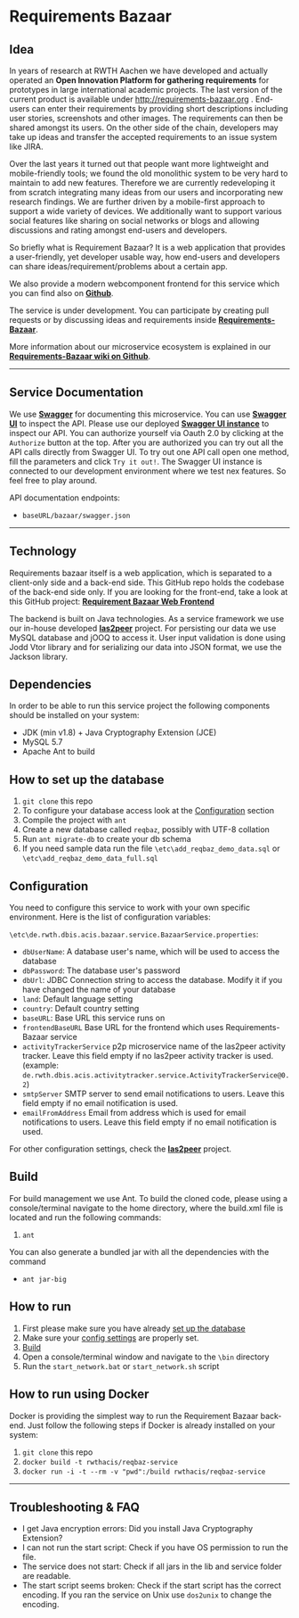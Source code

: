 Requirements Bazaar
===================

Idea
-------------------
In years of research at RWTH Aachen we have developed and actually operated an **Open Innovation Platform for gathering requirements** for prototypes in large international academic projects. The last version of the current product is available under http://requirements-bazaar.org . End-users can enter their requirements by providing short descriptions including user stories, screenshots and other images. The requirements can then be shared amongst its users. On the other side of the chain, developers may take up ideas and transfer the accepted requirements to an issue system like JIRA.

Over the last years it turned out that people want more lightweight and mobile-friendly tools; we found the old monolithic system to be very hard to maintain to add new features. Therefore we are currently redeveloping it from scratch integrating many ideas from our users and incorporating new research findings. We are further driven by a mobile-first approach to support a wide variety of devices. We additionally want to support various social features like sharing on social networks or blogs and allowing discussions and rating amongst end-users and developers.

So briefly what is Requirement Bazaar? It is a web application that provides a user-friendly, yet developer usable way, how end-users and developers can share ideas/requirement/problems about a certain app.

We also provide a modern webcomponent frontend for this service which you can find also on **[<i class="icon-link "></i>Github](https://github.com/rwth-acis/RequirementsBazaar-WebFrontend)**.

The service is under development. You can participate by creating pull requests or by discussing ideas and requirements inside **[<i class="icon-link "></i>Requirements-Bazaar](https://requirements-bazaar.org/projects/2/categories/143)**.

More information about our microservice ecosystem is explained in our  **[<i class="icon-link "></i>Requirements-Bazaar wiki on Github](https://github.com/rwth-acis/RequirementsBazaar/wiki)**.

----------

Service Documentation
-------------------
We use **[<i class="icon-link "></i>Swagger](http://swagger.io/specification/)** for documenting this microservice. You can use **[<i class="icon-link "></i>Swagger UI](http://swagger.io/swagger-ui/)** to inspect the API.
Please use our deployed **[<i class="icon-link "></i>Swagger UI instance](https://requirements-bazaar.org/docs)** to inspect our API. You can authorize yourself via Oauth 2.0 by clicking at the `Authorize` button at the top. After you are authorized you can try out all the API calls directly from Swagger UI.
To try out one API call open one method, fill the parameters and click `Try it out!`. The Swagger UI instance is connected to our development environment where we test nex features. So feel free to play around.

API documentation endpoints:

 - `baseURL/bazaar/swagger.json`

----------

Technology
-------------------
Requirements bazaar itself is a web application, which is separated to a client-only side and a back-end side. This GitHub repo holds the codebase of the back-end side only. If you are looking for the front-end, take a look at this GitHub project: **[<i class="icon-link "></i>Requirement Bazaar Web Frontend](https://github.com/rwth-acis/RequirementsBazaar-WebFrontend)**

The backend is built on Java technologies. As a service framework we use our in-house developed **[<i class="icon-link "></i>las2peer](https://github.com/rwth-acis/LAS2peer)** project. For persisting our data we use MySQL database and jOOQ to access it. User input validation is done using Jodd Vtor library and for serializing our data into JSON format, we use the Jackson library.

Dependencies
-------------------
In order to be able to run this service project the following components should be installed on your system:

 - JDK (min v1.8) + Java Cryptography Extension (JCE)
 - MySQL 5.7
 - Apache Ant to build

How to set up the database
-------------------
 1. `git clone` this repo
 2. To configure your database access look at the [Configuration](#configuration) section
 3. Compile the project with `ant`
 4. Create a new database called `reqbaz`, possibly with UTF-8 collation
 5. Run `ant migrate-db` to create your db schema
 6. If you need sample data run the file `\etc\add_reqbaz_demo_data.sql` or `\etc\add_reqbaz_demo_data_full.sql`

Configuration
-------------------
You need to configure this service to work with your own specific environment. Here is the list of configuration variables:

`\etc\de.rwth.dbis.acis.bazaar.service.BazaarService.properties`:
 - `dbUserName`:	    A database user's name, which will be used to access the database
 - `dbPassword`:	    The database user's password
 - `dbUrl`:			    JDBC Connection string to access the database. Modify it if you have changed the name of your database
 - `land`:              Default language setting
 - `country`:           Default country setting
 - `baseURL`:           Base URL this service runs on
 - `frontendBaseURL`    Base URL for the frontend which uses Requirements-Bazaar service
 - `activityTrackerService` p2p microservice name of the las2peer activity tracker. Leave this field empty if no las2peer activity tracker is used. (example: `de.rwth.dbis.acis.activitytracker.service.ActivityTrackerService@0.2`)
 - `smtpServer`         SMTP server to send email notifications to users. Leave this field empty if no email notification is used.
 - `emailFromAddress`   Email from address which is used for email notifications to users. Leave this field empty if no email notification is used.

For other configuration settings, check the **[<i class="icon-link "></i>las2peer](https://github.com/rwth-acis/LAS2peer)** project.

Build
-------------------
For build management we use Ant. To build the cloned code, please using a console/terminal navigate to the home directory, where the build.xml file is located and run the following commands:

 1. `ant`
 
 You can also generate a bundled jar with all the dependencies with the command
 
  - `ant jar-big`

How to run
-------------------
 1. First please make sure you have already [set up the database](#how-to-set-up-the-database)
 2. Make sure your [config settings](#configuration) are properly set.
 3. [Build](#build)
 4. Open a console/terminal window and navigate to the `\bin` directory
 5. Run the `start_network.bat` or `start_network.sh` script

 How to run using Docker
 -------------------
 Docker is providing the simplest way to run the Requirement Bazaar back-end. Just follow the following steps if Docker is already installed on your system:

  1. `git clone` this repo
  2. `docker build -t rwthacis/reqbaz-service`
  3. `docker run -i -t --rm -v "pwd":/build rwthacis/reqbaz-service`

----------

Troubleshooting & FAQ
-------------------
 - I get Java encryption errors: Did you install Java Cryptography Extension?
 - I can not run the start script: Check if you have OS permission to run the file.
 - The service does not start: Check if all jars in the lib and service folder are readable.
 - The start script seems broken: Check if the start script has the correct encoding. If you ran the service on Unix use `dos2unix` to change the encoding.